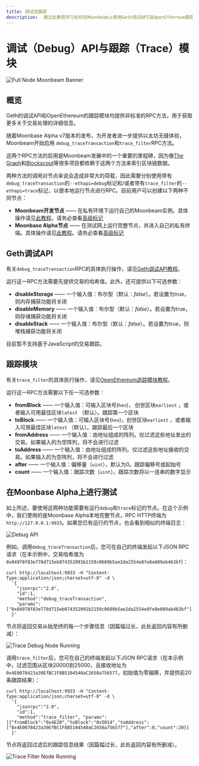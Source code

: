 ```yaml
---
title: 调试及跟踪
description:  通过此教程学习如何在Moonbeam上使用Geth调试API及OpenEthereum跟踪模块
---
```


# 调试（Debug）API与跟踪（Trace）模块

![Full Node Moonbeam Banner](/images/debugtrace/debugtrace-banner.png)

## 概览

Geth的调试API和OpenEthereum的跟踪模块均提供非标准的RPC方法，用于获取更多关于交易处理的详细信息。

随着Moonbase Alpha v7版本的发布，为开发者进一步提供以太坊无缝体验，Moonbeam开始启用 `debug_traceTransaction`和`trace_filter`RPC方法。

这两个RPC方法的启用是Moonbeam发展中的一个重要的里程碑，因为像[The Graph](https://thegraph.com/)和[Blockscout](https://docs.blockscout.com/)等很多项目都依赖于这两个方法来索引区块链数据。

两种方法的调用对节点来说会造成非常大的荷载，因此需要分别使用带有`debug_traceTransaction`的`--ethapi=debug`标记和/或者带有`trace_filter`的`--ethapi=trace`标记，以便本地运行节点进行RPC。目前用户可以创建以下两种不同节点：

 - **Moonbeam开发节点** —— 在私有环境下运行自己的Moonbeam实例。具体操作请见[此教程](/getting-started/local-node/setting-up-a-node/)。请务必查看[高级标记](/getting-started/local-node/setting-up-a-node/#advanced-flags-and-options)
 - **Moonbase Alpha节点** —— 在测试网上运行完整节点，并进入自己的私有终端。具体操作请见[此教程](/node-operators/networks/full-node/)。请务必查看[高级标记](/node-operators/networks/full-node/#advanced-flags-and-options)

## Geth调试API

有关`debug_traceTransaction`RPC的具体执行操作，请见[Geth调试API教程](https://geth.ethereum.org/docs/rpc/ns-debug#debug_tracetransaction)。

运行这一RPC方法需要先提供交易的哈希值。此外，还可提供以下可选参数：

 - **disableStorage** —— 一个输入值：布尔型（默认：*false*）。若设置为true，则内存捕获功能将关闭
 - **disableMemory** —— 一个输入值：布尔型（默认：*false*）。若设置为true，则存储捕获功能将关闭
 - **disableStack** —— 一个输入值：布尔型（默认：*false*）。若设置为true，则堆栈捕获功能将关闭

目前暂不支持基于JavaScript的交易跟踪。

## 跟踪模块

有关`trace_filter`的具体执行操作，请见[OpenEthereum追踪模块教程](https://openethereum.github.io/JSONRPC-trace-module#trace_filter)。

运行这一RPC方法需要以下任一可选参数：

 - **fromBlock** —— 一个输入值：可输入区块号(`hex`)， 创世区块`earliest` ，或者输入可用最佳区块`latest` （默认）。跟踪第一个区块
 - **toBlock** —— 一个输入值：可输入区块号(`hex`)，创世区块`earliest` ，或者输入可用最佳区块`latest` （默认）。跟踪最后一个区块
 - **fromAddress** —— 一个输入值：由地址组成的阵列。仅过滤这些地址发出的交易。如果输入的为空阵列，将不会进行过滤
 - **toAddress** ——  一个输入值：由地址组成的阵列。仅过滤这些地址接收的交易。如果输入的为空阵列，将不会进行过滤
 - **after** —— 一个输入值：偏移量（`uint`），默认为0。跟踪偏移号或起始号
 - **count** —— 一个输入值：跟踪次数（`uint`）。跟踪次数将以一连串的数字显示

## 在Moonbase Alpha上进行测试

如上所述，要使用这两种功能需要有运行`debug`和`trace`标记的节点。在这个示例中，我们使用的是Moonbase Alpha本地完整节点，RPC HTTP终端为`http://127.0.0.1:9933`。如果您已有运行的节点，也会看到相似的终端日志：

![Debug API](/images/debugtrace/debugtrace-images1.png)

例如，调用`debug_traceTransaction`后，您可在自己的终端发起以下JSON RPC请求（在本示例中，交易哈希值为`0x04978f83e778d715eb074352091b2159c0689b5ae2da2554e8fe8e609ab463bf`)：

```
curl http://localhost:9933 -H "Content-Type:application/json;charset=utf-8" -d \
  '{
    "jsonrpc":"2.0",
    "id":1,
    "method":"debug_traceTransaction",
    "params": ["0x04978f83e778d715eb074352091b2159c0689b5ae2da2554e8fe8e609ab463bf"]
  }'
```

节点将返回交易从始至终的每一个步骤信息（因篇幅过长，此处返回内容有所删减）：

![Trace Debug Node Running](/images/debugtrace/debugtrace-images2.png)

调用`trace_filter`后，您可在自己的终端发起以下JSON RPC请求（在本示例中，过滤范围从区块20000到25000，且接收地址为`0x4E0078423a39EfBC1F8B5104540aC2650a756577`，初始值为零偏移，并提供前20条跟踪结果）：

```
curl http://localhost:9933 -H "Content-Type:application/json;charset=utf-8" -d \
  '{
    "jsonrpc":"2.0",
    "id":1,
    "method":"trace_filter", "params":[{"fromBlock":"0x4E20","toBlock":"0x5014","toAddress":["0x4E0078423a39EfBC1F8B5104540aC2650a756577"],"after":0,"count":20}]
  }'
```

节点将返回过滤后的跟踪信息结果（因篇幅过长，此处返回内容有所删减）。

![Trace Filter Node Running](/images/debugtrace/debugtrace-images3.png)
